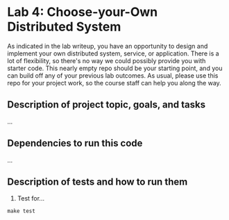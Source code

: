 # Lab 4: Choose-your-Own Distributed System

As indicated in the lab writeup, you have an opportunity to design and implement your own 
distributed system, service, or application.  There is a lot of flexibility, so there's no 
way we could possibly provide you with starter code.  This nearly empty repo should be your 
starting point, and you can build off any of your previous lab outcomes.  As usual, please 
use this repo for your project work, so the course staff can help you along the way.


## Description of project topic, goals, and tasks

...

## Dependencies to run this code

...

## Description of tests and how to run them

1. Test for...

```
make test
```

